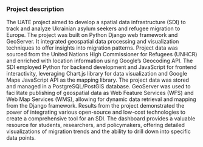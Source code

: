 ### Project description

The UATE project aimed to develop a spatial data infrastructure (SDI) to track and analyze Ukrainian asylum seekers and refugee migration to Europe. 
The project was built on Python Django web framework and GeoServer. It integrated geospatial data processing and visualization techniques to offer insights into migration patterns. 
Project data was sourced from the United Nations High Commissioner for Refugees (UNHCR) and enriched with location information using Google’s Geocoding API.
The SDI employed Python for backend development and JavaScript for frontend interactivity, leveraging Chart.js library for data visualization and Google Maps JavaScript API as the mapping library. 
The project data was stored and managed in a PostgreSQL/PostGIS database. GeoServer was used to facilitate publishing of geospatial data as Web Feature Services (WFS) and Web Map Services (WMS), allowing for dynamic data retrieval and mapping from the Django framework. 
Results from the project demonstrated the power of integrating various open-source and low-cost technologies to create a comprehensive tool for an SDI. 
The dashboard provides a valuable resource for students, researchers, and policymakers, offering detailed visualizations of migration trends and the ability to drill down into specific data points.




